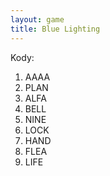 ```yaml
---
layout: game
title: Blue Lighting
---
```


Kody:

1. AAAA
2. PLAN
3. ALFA
4. BELL
5. NINE
6. LOCK
7. HAND
8. FLEA
9. LIFE

